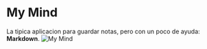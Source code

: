 # My Mind
La tipica aplicacion para guardar notas, pero con un poco de ayuda: **Markdown**.
![My Mind](https://i.imgur.com/z3wHjOw.png)
